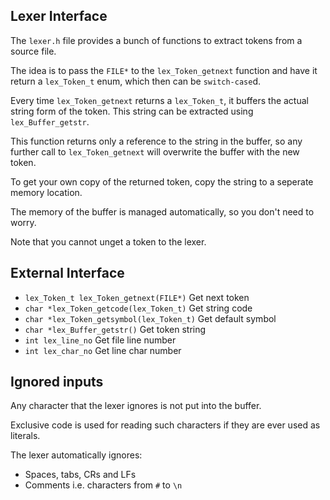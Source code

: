 ## Lexer Interface
The `lexer.h` file provides a bunch of functions to extract tokens from a source file.

The idea is to pass the `FILE*` to the `lex_Token_getnext` function and have it return a `lex_Token_t` enum, which then can be `switch-case`d.

Every time `lex_Token_getnext` returns a `lex_Token_t`, it buffers the actual string form of the token. This string can be extracted using `lex_Buffer_getstr`.

This function returns only a reference to the string in the buffer, so any further call to `lex_Token_getnext` will overwrite the buffer with the new token.

To get your own copy of the returned token, copy the string to a seperate memory location.

The memory of the buffer is managed automatically, so you don't need to worry.

Note that you cannot unget a token to the lexer.

## External Interface
- `lex_Token_t lex_Token_getnext(FILE*)` Get next token
- `char *lex_Token_getcode(lex_Token_t)` Get string code
- `char *lex_Token_getsymbol(lex_Token_t)` Get default symbol
- `char *lex_Buffer_getstr()` Get token string
- `int lex_line_no` Get file line number
- `int lex_char_no` Get line char number

## Ignored inputs
Any character that the lexer ignores is not put into the buffer.

Exclusive code is used for reading such characters if they are ever used as literals.

The lexer automatically ignores:
- Spaces, tabs, CRs and LFs
- Comments i.e. characters from `#` to `\n`
